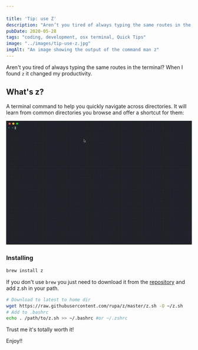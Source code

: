 ```yaml
---

title: 'Tip: use Z'
description: "Aren’t you tired of always typing the same routes in the terminal? When I found z it changed my productivity. What’s z? A terminal command to help you quickly navigate across directories…"
pubDate: 2020-05-28
tags: "coding, development, osx terminal, Quick Tips"
image: "../images/tip-use-z.jpg"
imgAlt: "An image showing the output of the command man z"
---
```

Aren't you tired of always typing the same routes in the terminal? When I found `z` it changed my productivity.

## What's z?

A terminal command to help you quickly navigate across directories. It will learn from common directories you browse and offer a shortcut for them:

![](../images/2020-05-using-z.gif)

### Installing

```bash
brew install z
```

If you don't use `brew` you just need to download it from the [repository](https://github.com/rupa/z) and add z.sh in your path.

```bash
# Download to latest to home dir
wget https://raw.githubusercontent.com/rupa/z/master/z.sh -O ~/z.sh
# Add to .bashrc
echo . /path/to/z.sh >> ~/.bashrc #or ~/.zshrc
```

Trust me it's totally worth it!

Enjoy!!
